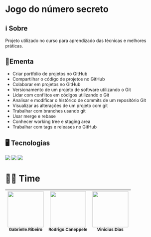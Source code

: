 <h1>Jogo do número secreto</h1>

## ℹ️ Sobre
<p>Projeto utilizado no curso para aprendizado das técnicas e melhores práticas.</p>

## 📘Ementa

- Criar portfólio de projetos no GitHub
- Compartilhar o código de projetos no GitHub
- Colaborar em projetos no GitHub
- Versionamento de um projeto de software utilizando o Git
- Lidar com conflitos em códigos utilizando o Git
- Analisar e modificar o histórico de commits de um repositório Git
- Visualizar as alterações de um projeto com git
- Trabalhar com branches usando git
- Usar merge e rebase
- Conhecer working tree e staging area
- Trabalhar com tags e releases no GitHub

## 🖥️ Tecnologias

<div>
  <img src="https://img.shields.io/badge/HTML-%23E34F26.svg?logo=html5&logoColor=white">

  <img src="https://img.shields.io/badge/CSS-1572B6?logo=css3&logoColor=fff">

  <img src="https://img.shields.io/badge/JavaScript-F7DF1E?logo=javascript&logoColor=000">
  
</div>

# 🧑‍🏫 Time

| [<img loading="lazy" src="https://avatars.githubusercontent.com/u/33001620?v=4" width=115><br><sub>Gabrielle Ribeiro</sub>](https://github.com/gabrielle-ribeiro) | [<img loading="lazy" src="https://avatars.githubusercontent.com/u/522931?v=4" width=115><br><sub>Rodrigo Caneppele</sub>](https://github.com/rcaneppele) | [<img loading="vinivius" src="https://avatars.githubusercontent.com/u/6991415?v=4" width=115><br><sub>Vinicius Dias</sub>](https://github.com/cviniciussdias) |
| :---------------------------------------------------------------------------------------------------------------------------------------------------------------: | :------------------------------------------------------------------------------------------------------------------------------------------------------: | :------------------------------------------------------------------------------------------------------------------------------------------------------: |
